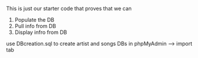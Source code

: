 This is just our starter code that proves that we can
  1. Populate the DB
  2. Pull info from DB
  3. Display infro from DB 

use DBcreation.sql to create artist and songs DBs in phpMyAdmin --> import tab
